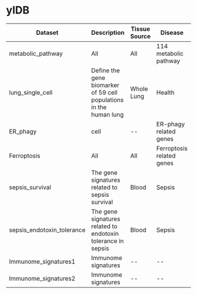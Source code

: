 
# ylDB

<!-- badges: start -->
<!-- badges: end -->

Dataset|Description| Tissue Source| Disease|Reference
--|--|--|--|--
metabolic_pathway| All|All|114 metabolic pathway|DOI: 10.1038/nature10350.
lung_single_cell|Define the gene biomarker of 59 cell populations in the human lung | Whole Lung| Health|DOI: 10.1038/s41586-020-2922-4.
ER_phagy|cell| --|ER-phagy related genes|DOI: 10.1016/j.cell.2020.02.017.
Ferroptosis|All|All|Ferroptosis related genes|FerrDb (http://www.zhounan.org/ferrdb/index.html)
sepsis_survival|The gene signatures related to sepsis survival|Blood|Sepsis|DOI: 10.1038/s41467-018-03078-2.
sepsis_endotoxin_tolerance|The gene signatures related to endotoxin tolerance in sepsis|Blood|Sepsis|DOI: 10.1016/j.ebiom.2014.10.003.
Immunome_signatures1| Immunome signatures|--|--| DOI: 10.1186/s13059-015-0620-6.
Immunome_signatures2| Immunome signatures|--|--| DOI: 10.1016/j.immuni.2013.10.003.
